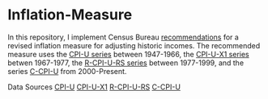 # Inflation-Measure
In this repository, I implement Census Bureau [recommendations](https://www2.census.gov/programs-surveys/demo/guidance/income-poverty/record-layouts/data-extracts/Inflation_frn_response.pdf) for a revised inflation measure for adjusting historic incomes. The recommended measure uses the [CPI-U series](https://fred.stlouisfed.org/series/CPIAUCSL) between 1947-1966, the [CPI-U-X1 series](https://www.census.gov/topics/income-poverty/income/guidance/current-vs-constant-dollars.html) betwen 1967-1977, the [R-CPI-U-RS series](https://www.bls.gov/cpi/research-series/r-cpi-u-rs-home.htm) between 1977-1999, and the series [C-CPI-U](https://www.bls.gov/cpi/additional-resources/chained-cpi.htm) from 2000-Present.

Data Sources
[CPI-U](https://fred.stlouisfed.org/series/CPIAUCSL)
[CPI-U-X1](https://www.census.gov/topics/income-poverty/income/guidance/current-vs-constant-dollars.html)
[R-CPI-U-RS](https://www.bls.gov/cpi/research-series/r-cpi-u-rs-home.htm)
[C-CPI-U](https://fred.stlouisfed.org/series/SUUR0000SA0)
